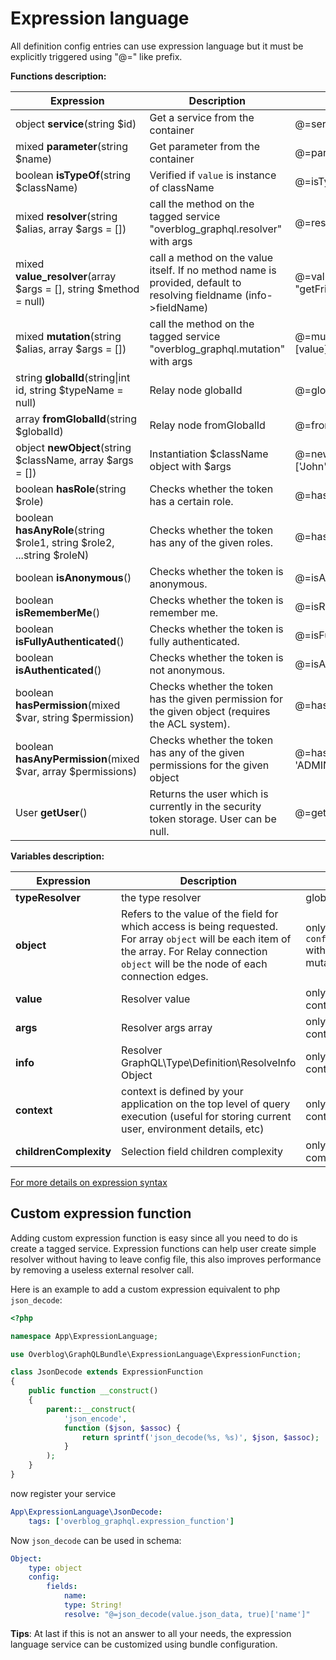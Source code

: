 Expression language
===================

All definition config entries can use expression language but it must be explicitly triggered using "@=" like prefix.

**Functions description:**

| Expression                                                             | Description                                                                                                        | Usage                                              | Alias |
| ---------------------------------------------------------------------- | ------------------------------------------------------------------------------------------------------------------ | -------------------------------------------------- | ----- |
| object **service**(string $id)                                         | Get a service from the container                                                                                   | @=service('my_service').customMethod()             | serv  |
| mixed **parameter**(string $name)                                      | Get parameter from the container                                                                                   | @=parameter('kernel.debug')                        | param |
| boolean **isTypeOf**(string $className)                                | Verified if `value` is instance of className                                                                       | @=isTypeOf('AppBundle\\User\\User')                |
| mixed **resolver**(string $alias, array $args = [])                    | call the method on the tagged service "overblog_graphql.resolver" with args                                        | @=resolver('blog_by_id', [value['blogID']]         | res   |
| mixed **value_resolver**(array $args = [], string $method = null)      | call a method on the value itself. If no method name is provided, default to resolving fieldname (info->fieldName) | @=value_resolver([args["gender"]], "getFriends")   |
| mixed **mutation**(string $alias, array $args = [])                    | call the method on the tagged service "overblog_graphql.mutation" with args                                        | @=mutation('remove_post_from_community', [value])  | mut   |
| string **globalId**(string\|int id, string $typeName = null)           | Relay node globalId                                                                                                | @=globalId(15, 'User')                             |
| array **fromGlobalId**(string $globalId)                               | Relay node fromGlobalId                                                                                            | @=fromGlobalId('QmxvZzox')                         |
| object **newObject**(string $className, array $args = [])              | Instantiation $className object with $args                                                                         | @=newObject('AppBundle\\User\\User', ['John', 15]) |
| boolean **hasRole**(string $role)                                      | Checks whether the token has a certain role.                                                                       | @=hasRole('ROLE_API')                              |
| boolean **hasAnyRole**(string $role1, string $role2, ...string $roleN) | Checks whether the token has any of the given roles.                                                               | @=hasAnyRole('ROLE_API', 'ROLE_ADMIN')             |
| boolean **isAnonymous**()                                              | Checks whether the token is anonymous.                                                                             | @=isAnonymous()                                    |
| boolean **isRememberMe**()                                             | Checks whether the token is remember me.                                                                           | @=isRememberMe()                                   |
| boolean **isFullyAuthenticated**()                                     | Checks whether the token is fully authenticated.                                                                   | @=isFullyAuthenticated()                           |
| boolean **isAuthenticated**()                                          | Checks whether the token is not anonymous.                                                                         | @=isAuthenticated()                                |
| boolean **hasPermission**(mixed $var, string $permission)              | Checks whether the token has the given permission for the given object (requires the ACL system).                  | @=hasPermission(object, 'OWNER')                   |
| boolean **hasAnyPermission**(mixed $var, array $permissions)           | Checks whether the token has any of the given permissions for the given object                                     | @=hasAnyPermission(object, ['OWNER', 'ADMIN'])     |
| User **getUser**()                                                     | Returns the user which is currently in the security token storage. User can be null.                               | @=getUser()                                        |


**Variables description:**

| Expression             | Description                                                                                                                                                                                       | Scope                                                                                      |
| ---------------------- | ------------------------------------------------------------------------------------------------------------------------------------------------------------------------------------------------- | ------------------------------------------------------------------------------------------ |
| **typeResolver**       | the type resolver                                                                                                                                                                                 | global                                                                                     |
| **object**             | Refers to the value of the field for which access is being requested. For array `object` will be each item of the array. For Relay connection `object` will be the node of each connection edges. | only available for `config.fields.*.access` with query operation or mutation payload type. |
| **value**              | Resolver value                                                                                                                                                                                    | only available in resolve context                                                          |
| **args**               | Resolver args array                                                                                                                                                                               | only available in resolve context                                                          |
| **info**               | Resolver GraphQL\Type\Definition\ResolveInfo Object                                                                                                                                               | only available in resolve context                                                          |
| **context**            | context is defined by your application on the top level of query execution (useful for storing current user, environment details, etc)                                                            | only available in resolve context                                                          |
| **childrenComplexity** | Selection field children complexity                                                                                                                                                               | only available in complexity context                                                       |

[For more details on expression syntax](http://symfony.com/doc/current/components/expression_language/syntax.html)

Custom expression function
--------------------------

Adding custom expression function is easy since all you need to do is create a tagged service.
Expression functions can help user create simple resolver without having to leave config file,
this also improves performance by removing a useless external resolver call.

Here is an example to add a custom expression equivalent to php `json_decode`:

```php
<?php

namespace App\ExpressionLanguage;

use Overblog\GraphQLBundle\ExpressionLanguage\ExpressionFunction;

class JsonDecode extends ExpressionFunction
{
    public function __construct()
    {
        parent::__construct(
            'json_encode',
            function ($json, $assoc) {
                return sprintf('json_decode(%s, %s)', $json, $assoc);
            }
        );
    }
}
```

now register your service

```yaml
App\ExpressionLanguage\JsonDecode:
    tags: ['overblog_graphql.expression_function']
```

Now `json_decode` can be used in schema:

```yaml
Object:
    type: object
    config:
        fields:
            name:
            type: String!
            resolve: "@=json_decode(value.json_data, true)['name']"
```

**Tips**: At last if this is not an answer to all your needs, the expression language service can be customized
using bundle configuration.
